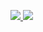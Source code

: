 <p>
  <a href="https://skillicons.dev">
    <img src="https://skillicons.dev/icons?i=html,css,js,react,ts,bootstrap,htmx,php,sass,java,py,jest,mysql,mongodb,nextjs,jquery,nodejs,express,npm,vite,git,windows,linux,arch,neovim,bun,bash,powershell&theme=dark" />

    
  </a>
  <a href="https://skillicons.dev">
    <img src="https://skillicons.dev/icons?i=docker,eclipse,figma,phpstorm,postman,pr,visualstudio,vscode&theme=dark" />
  </a>
</p>

